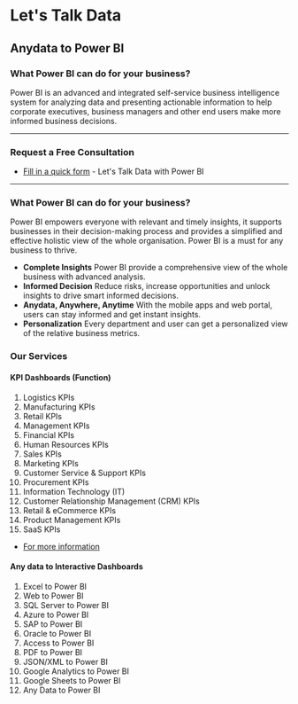# Let's Talk Data

## Anydata to Power BI

### What Power BI can do for your business?
Power BI is an advanced and integrated self-service business intelligence system for analyzing data and presenting actionable information to help corporate executives, business managers and other end users make more informed business decisions.

----

### Request a Free Consultation
* [Fill in a quick form](https://forms.office.com/Pages/ResponsePage.aspx?id=9Crpd7FAw064FydBhdidK8IoBJLFUcdArdkNeLqkzSpUOEg3UUQ2OVlVOTNUMUJaRDUxVEk2RjhJWS4u) - Let's Talk Data with Power BI


----

### What Power BI can do for your business?
Power BI empowers everyone with relevant and timely insights, it supports businesses in their decision-making process and provides a simplified and effective holistic view of the whole organisation. Power BI is a must for any business to thrive.

- **Complete Insights** Power BI provide a comprehensive view of the whole business with advanced analysis.
- **Informed Decision** Reduce risks, increase opportunities and unlock insights to drive smart informed decisions.
- **Anydata, Anywhere, Anytime** With the mobile apps and web portal, users can stay informed and get instant insights.
- **Personalization** Every department and user can get a personalized view of the relative business metrics.


### Our Services
#### KPI Dashboards (Function)
1. Logistics KPIs
1. Manufacturing KPIs
1. Retail KPIs
1. Management KPIs
1. Financial KPIs
1. Human Resources KPIs
1. Sales KPIs
1. Marketing KPIs
1. Customer Service & Support KPIs
1. Procurement KPIs
1. Information Technology (IT)
1. Customer Relationship Management (CRM) KPIs
1. Retail & eCommerce KPIs
1. Product Management KPIs
1. SaaS KPIs
* [For more information](https://github.com/NajiElKotob/Awesome-KPIs/)

#### Any data to Interactive Dashboards
1. Excel to Power BI
1. Web to Power BI
1. SQL Server to Power BI
1. Azure to Power BI
1. SAP to Power BI
1. Oracle to Power BI
1. Access to Power BI
1. PDF to Power BI
1. JSON/XML to Power BI
1. Google Analytics to Power BI
1. Google Sheets to Power BI
1. Any Data to Power BI

<!--
#### KPI Dashboards (Industry)
1. Car & Automobile Sales
1. Education
1. Government budget
1. Financial services
1. Healthcare
1. Hospitality
1. Insurance
1. Oil & Gas Exploration & Production
1. Tourism
-->
